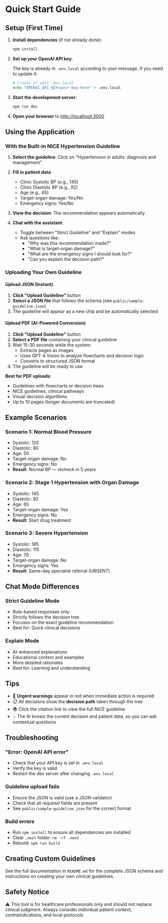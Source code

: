 # Quick Start Guide

## Setup (First Time)

1. **Install dependencies** (if not already done):

   ```bash
   npm install
   ```

2. **Set up your OpenAI API key**:

   The key is already in `.env.local` according to your message. If you need to update it:

   ```bash
   # Create or edit .env.local
   echo "OPENAI_API_KEY=your-key-here" > .env.local
   ```

3. **Start the development server**:

   ```bash
   npm run dev
   ```

4. **Open your browser** to [http://localhost:3000](http://localhost:3000)

## Using the Application

### With the Built-in NICE Hypertension Guideline

1. **Select the guideline**: Click on "Hypertension in adults: diagnosis and management"

2. **Fill in patient data**:

   - Clinic Systolic BP (e.g., 145)
   - Clinic Diastolic BP (e.g., 92)
   - Age (e.g., 65)
   - Target-organ damage: Yes/No
   - Emergency signs: Yes/No

3. **View the decision**: The recommendation appears automatically

4. **Chat with the assistant**:
   - Toggle between "Strict Guideline" and "Explain" modes
   - Ask questions like:
     - "Why was this recommendation made?"
     - "What is target-organ damage?"
     - "What are the emergency signs I should look for?"
     - "Can you explain the decision path?"

### Uploading Your Own Guideline

#### Upload JSON (Instant)

1. **Click "Upload Guideline"** button
2. **Select a JSON file** that follows the schema (see `public/sample-guideline.json`)
3. The guideline will appear as a new chip and be automatically selected

#### Upload PDF (AI-Powered Conversion)

1. **Click "Upload Guideline"** button
2. **Select a PDF file** containing your clinical guideline
3. Wait 15-30 seconds while the system:
   - Extracts pages as images
   - Uses GPT-4 Vision to analyze flowcharts and decision logic
   - Converts to structured JSON format
4. The guideline will be ready to use

**Best for PDF uploads**:

- Guidelines with flowcharts or decision trees
- NICE guidelines, clinical pathways
- Visual decision algorithms
- Up to 10 pages (longer documents are truncated)

## Example Scenarios

### Scenario 1: Normal Blood Pressure

- Systolic: 120
- Diastolic: 80
- Age: 50
- Target-organ damage: No
- Emergency signs: No
- **Result**: Normal BP — recheck in 5 years

### Scenario 2: Stage 1 Hypertension with Organ Damage

- Systolic: 145
- Diastolic: 92
- Age: 65
- Target-organ damage: Yes
- Emergency signs: No
- **Result**: Start drug treatment

### Scenario 3: Severe Hypertension

- Systolic: 185
- Diastolic: 115
- Age: 70
- Target-organ damage: No
- Emergency signs: Yes
- **Result**: Same-day specialist referral (URGENT)

## Chat Mode Differences

### Strict Guideline Mode

- Rule-based responses only
- Strictly follows the decision tree
- Focuses on the exact guideline recommendation
- Best for: Quick clinical decisions

### Explain Mode

- AI-enhanced explanations
- Educational context and examples
- More detailed rationales
- Best for: Learning and understanding

## Tips

- 🔴 **Urgent warnings** appear in red when immediate action is required
- 📋 All decisions show the **decision path** taken through the tree
- 📚 Click the citation link to view the full NICE guideline
- 💡 The AI knows the current decision and patient data, so you can ask contextual questions

## Troubleshooting

### "Error: OpenAI API error"

- Check that your API key is set in `.env.local`
- Verify the key is valid
- Restart the dev server after changing `.env.local`

### Guideline upload fails

- Ensure the JSON is valid (use a JSON validator)
- Check that all required fields are present
- See `public/sample-guideline.json` for the correct format

### Build errors

- Run `npm install` to ensure all dependencies are installed
- Clear `.next` folder: `rm -rf .next`
- Rebuild: `npm run build`

## Creating Custom Guidelines

See the full documentation in `README.md` for the complete JSON schema and instructions on creating your own clinical guidelines.

## Safety Notice

⚠️ This tool is for healthcare professionals only and should not replace clinical judgment. Always consider individual patient context, contraindications, and local protocols.

